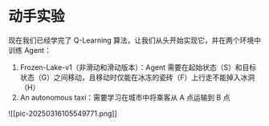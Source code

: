 # 动手实验

现在我们已经学完了 Q-Learning 算法，让我们从头开始实现它，并在两个环境中训练 Agent：

1. Frozen-Lake-v1（非滑动和滑动版本）：Agent 需要在起始状态（S）和目标状态（G）之间移动，且移动时仅能在冰冻的瓷砖（F）上行走不能掉入冰洞（H）
2. An autonomous taxi：需要学习在城市中将乘客从 A 点运输到 B 点

![[pic-20250316105549771.png]]

